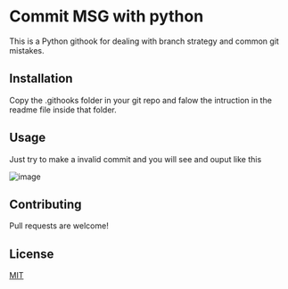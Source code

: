 
# Commit MSG with python

This is a Python githook for dealing with branch strategy and common git mistakes.

## Installation

Copy the .githooks folder in your git repo and falow the intruction in the readme file inside that folder.


## Usage

Just try to make a invalid commit and you will see and ouput like this 

![image](https://user-images.githubusercontent.com/34369026/119501317-0ea76800-bd69-11eb-83e7-cc0055d6bd05.png)


## Contributing
Pull requests are welcome!

## License
[MIT](https://choosealicense.com/licenses/mit/)
